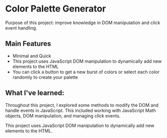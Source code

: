 <h1>Color Palette Generator</h1>

<p>Purpose of this project: improve knowledge in DOM manipulation and click event handling.</p>

<h2>Main Features</h2>

<ul>
<li>Minimal and Quick</li>
<li>This project uses JavaScript DOM manipulation to dynamically add new elements to the HTML</li>
<li>You can click a button to get a new burst of colors or select each color randomly to create your palette</li>
</ul>

<h2>What I&#39;ve learned:</h2>
<p>Throughout this project, I explored some methods to modify the DOM and handle events in JavaScript. This included working with JavaScript Math objects, DOM manipulation, and managing click events.</p>
<p>This project uses JavaScript DOM manipulation to dynamically add new elements to the HTML.</p>

